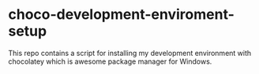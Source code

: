 # choco-development-enviroment-setup
This repo contains a script for installing my development environment with chocolatey which is awesome package manager for Windows.
